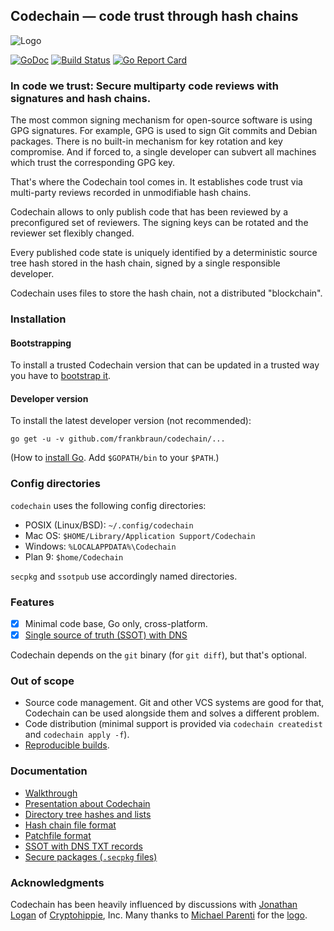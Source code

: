 Codechain — code trust through hash chains
------------------------------------------

![Logo](image/codechain-avatar-blue-trans-50-percent.png)

[![GoDoc](https://img.shields.io/badge/go-documentation-blue.svg?style=flat-square)](https://godoc.org/github.com/frankbraun/codechain) [![Build Status](https://img.shields.io/travis/frankbraun/codechain.svg?style=flat-square)](https://travis-ci.org/frankbraun/codechain) [![Go Report Card](https://goreportcard.com/badge/github.com/frankbraun/codechain?style=flat-square)](https://goreportcard.com/report/github.com/frankbraun/codechain)

### In code we trust: Secure multiparty code reviews with signatures and hash chains.

The most common signing mechanism for open-source software is using GPG
signatures. For example, GPG is used to sign Git commits and Debian
packages. There is no built-in mechanism for key rotation and key
compromise. And if forced to, a single developer can subvert all
machines which trust the corresponding GPG key.

That's where the Codechain tool comes in. It establishes code trust via
multi-party reviews recorded in unmodifiable hash chains.

Codechain allows to only publish code that has been reviewed by a
preconfigured set of reviewers. The signing keys can be rotated and the
reviewer set flexibly changed.

Every published code state is uniquely identified by a deterministic
source tree hash stored in the hash chain, signed by a single
responsible developer.

Codechain uses files to store the hash chain, not a distributed
"blockchain".

### Installation

#### Bootstrapping

To install a trusted Codechain version that can be updated in a trusted
way you have to [bootstrap it](doc/bootstrapping.md).

#### Developer version

To install the latest developer version (not recommended):

```
go get -u -v github.com/frankbraun/codechain/...
```

(How to [install Go](https://golang.org/doc/install). Add `$GOPATH/bin`
to your `$PATH`.)

### Config directories

`codechain` uses the following config directories:

- POSIX (Linux/BSD): `~/.config/codechain`
- Mac OS: `$HOME/Library/Application Support/Codechain`
- Windows: `%LOCALAPPDATA%\Codechain`
- Plan 9: `$home/Codechain`

`secpkg` and `ssotpub` use accordingly named directories.

### Features

- [x] Minimal code base, Go only, cross-platform.
- [x] [Single source of truth (SSOT) with DNS](doc/ssot-with-dns.md)

Codechain depends on the `git` binary (for `git diff`), but that's optional.

### Out of scope

- Source code management. Git and other VCS systems are good for that,
  Codechain can be used alongside them and solves a different problem.
- Code distribution (minimal support is provided via `codechain
  createdist` and `codechain apply -f`).
- [Reproducible builds](https://reproducible-builds.org/).

### Documentation

- [Walkthrough](doc/walkthrough.md)
- [Presentation about Codechain](http://frankbraun.org/in-code-we-trust.pdf)
- [Directory tree hashes and lists](https://godoc.org/github.com/frankbraun/codechain/tree)
- [Hash chain file format](https://godoc.org/github.com/frankbraun/codechain/hashchain)
- [Patchfile format](https://godoc.org/github.com/frankbraun/codechain/patchfile)
- [SSOT with DNS TXT records](https://godoc.org/github.com/frankbraun/codechain/ssot)
- [Secure packages (`.secpkg` files)](https://godoc.org/github.com/frankbraun/codechain/secpkg)

### Acknowledgments

Codechain has been heavily influenced by discussions with
[Jonathan Logan](https://github.com/JonathanLogan) of
[Cryptohippie](https://secure.cryptohippie.com/), Inc.
Many thanks to [Michael Parenti](https://github.com/exiledsurfer) for
the [logo](image/).
